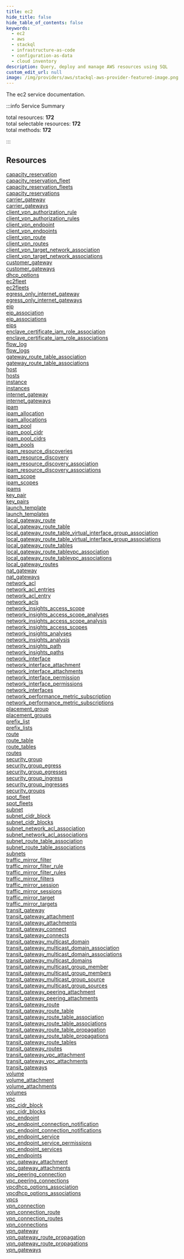 ```yaml
---
title: ec2
hide_title: false
hide_table_of_contents: false
keywords:
  - ec2
  - aws
  - stackql
  - infrastructure-as-code
  - configuration-as-data
  - cloud inventory
description: Query, deploy and manage AWS resources using SQL
custom_edit_url: null
image: /img/providers/aws/stackql-aws-provider-featured-image.png
---
```


The ec2 service documentation.

:::info Service Summary

<div class="row">
<div class="providerDocColumn">
<span>total resources:&nbsp;<b>172</b></span><br />
<span>total selectable resources:&nbsp;<b>172</b></span><br />
<span>total methods:&nbsp;<b>172</b></span><br />
</div>
</div>

:::

## Resources
<div class="row">
<div class="providerDocColumn">
<a href="/providers/aws/ec2/capacity_reservation/">capacity_reservation</a><br />
<a href="/providers/aws/ec2/capacity_reservation_fleet/">capacity_reservation_fleet</a><br />
<a href="/providers/aws/ec2/capacity_reservation_fleets/">capacity_reservation_fleets</a><br />
<a href="/providers/aws/ec2/capacity_reservations/">capacity_reservations</a><br />
<a href="/providers/aws/ec2/carrier_gateway/">carrier_gateway</a><br />
<a href="/providers/aws/ec2/carrier_gateways/">carrier_gateways</a><br />
<a href="/providers/aws/ec2/client_vpn_authorization_rule/">client_vpn_authorization_rule</a><br />
<a href="/providers/aws/ec2/client_vpn_authorization_rules/">client_vpn_authorization_rules</a><br />
<a href="/providers/aws/ec2/client_vpn_endpoint/">client_vpn_endpoint</a><br />
<a href="/providers/aws/ec2/client_vpn_endpoints/">client_vpn_endpoints</a><br />
<a href="/providers/aws/ec2/client_vpn_route/">client_vpn_route</a><br />
<a href="/providers/aws/ec2/client_vpn_routes/">client_vpn_routes</a><br />
<a href="/providers/aws/ec2/client_vpn_target_network_association/">client_vpn_target_network_association</a><br />
<a href="/providers/aws/ec2/client_vpn_target_network_associations/">client_vpn_target_network_associations</a><br />
<a href="/providers/aws/ec2/customer_gateway/">customer_gateway</a><br />
<a href="/providers/aws/ec2/customer_gateways/">customer_gateways</a><br />
<a href="/providers/aws/ec2/dhcp_options/">dhcp_options</a><br />
<a href="/providers/aws/ec2/ec2fleet/">ec2fleet</a><br />
<a href="/providers/aws/ec2/ec2fleets/">ec2fleets</a><br />
<a href="/providers/aws/ec2/egress_only_internet_gateway/">egress_only_internet_gateway</a><br />
<a href="/providers/aws/ec2/egress_only_internet_gateways/">egress_only_internet_gateways</a><br />
<a href="/providers/aws/ec2/eip/">eip</a><br />
<a href="/providers/aws/ec2/eip_association/">eip_association</a><br />
<a href="/providers/aws/ec2/eip_associations/">eip_associations</a><br />
<a href="/providers/aws/ec2/eips/">eips</a><br />
<a href="/providers/aws/ec2/enclave_certificate_iam_role_association/">enclave_certificate_iam_role_association</a><br />
<a href="/providers/aws/ec2/enclave_certificate_iam_role_associations/">enclave_certificate_iam_role_associations</a><br />
<a href="/providers/aws/ec2/flow_log/">flow_log</a><br />
<a href="/providers/aws/ec2/flow_logs/">flow_logs</a><br />
<a href="/providers/aws/ec2/gateway_route_table_association/">gateway_route_table_association</a><br />
<a href="/providers/aws/ec2/gateway_route_table_associations/">gateway_route_table_associations</a><br />
<a href="/providers/aws/ec2/host/">host</a><br />
<a href="/providers/aws/ec2/hosts/">hosts</a><br />
<a href="/providers/aws/ec2/instance/">instance</a><br />
<a href="/providers/aws/ec2/instances/">instances</a><br />
<a href="/providers/aws/ec2/internet_gateway/">internet_gateway</a><br />
<a href="/providers/aws/ec2/internet_gateways/">internet_gateways</a><br />
<a href="/providers/aws/ec2/ipam/">ipam</a><br />
<a href="/providers/aws/ec2/ipam_allocation/">ipam_allocation</a><br />
<a href="/providers/aws/ec2/ipam_allocations/">ipam_allocations</a><br />
<a href="/providers/aws/ec2/ipam_pool/">ipam_pool</a><br />
<a href="/providers/aws/ec2/ipam_pool_cidr/">ipam_pool_cidr</a><br />
<a href="/providers/aws/ec2/ipam_pool_cidrs/">ipam_pool_cidrs</a><br />
<a href="/providers/aws/ec2/ipam_pools/">ipam_pools</a><br />
<a href="/providers/aws/ec2/ipam_resource_discoveries/">ipam_resource_discoveries</a><br />
<a href="/providers/aws/ec2/ipam_resource_discovery/">ipam_resource_discovery</a><br />
<a href="/providers/aws/ec2/ipam_resource_discovery_association/">ipam_resource_discovery_association</a><br />
<a href="/providers/aws/ec2/ipam_resource_discovery_associations/">ipam_resource_discovery_associations</a><br />
<a href="/providers/aws/ec2/ipam_scope/">ipam_scope</a><br />
<a href="/providers/aws/ec2/ipam_scopes/">ipam_scopes</a><br />
<a href="/providers/aws/ec2/ipams/">ipams</a><br />
<a href="/providers/aws/ec2/key_pair/">key_pair</a><br />
<a href="/providers/aws/ec2/key_pairs/">key_pairs</a><br />
<a href="/providers/aws/ec2/launch_template/">launch_template</a><br />
<a href="/providers/aws/ec2/launch_templates/">launch_templates</a><br />
<a href="/providers/aws/ec2/local_gateway_route/">local_gateway_route</a><br />
<a href="/providers/aws/ec2/local_gateway_route_table/">local_gateway_route_table</a><br />
<a href="/providers/aws/ec2/local_gateway_route_table_virtual_interface_group_association/">local_gateway_route_table_virtual_interface_group_association</a><br />
<a href="/providers/aws/ec2/local_gateway_route_table_virtual_interface_group_associations/">local_gateway_route_table_virtual_interface_group_associations</a><br />
<a href="/providers/aws/ec2/local_gateway_route_tables/">local_gateway_route_tables</a><br />
<a href="/providers/aws/ec2/local_gateway_route_tablevpc_association/">local_gateway_route_tablevpc_association</a><br />
<a href="/providers/aws/ec2/local_gateway_route_tablevpc_associations/">local_gateway_route_tablevpc_associations</a><br />
<a href="/providers/aws/ec2/local_gateway_routes/">local_gateway_routes</a><br />
<a href="/providers/aws/ec2/nat_gateway/">nat_gateway</a><br />
<a href="/providers/aws/ec2/nat_gateways/">nat_gateways</a><br />
<a href="/providers/aws/ec2/network_acl/">network_acl</a><br />
<a href="/providers/aws/ec2/network_acl_entries/">network_acl_entries</a><br />
<a href="/providers/aws/ec2/network_acl_entry/">network_acl_entry</a><br />
<a href="/providers/aws/ec2/network_acls/">network_acls</a><br />
<a href="/providers/aws/ec2/network_insights_access_scope/">network_insights_access_scope</a><br />
<a href="/providers/aws/ec2/network_insights_access_scope_analyses/">network_insights_access_scope_analyses</a><br />
<a href="/providers/aws/ec2/network_insights_access_scope_analysis/">network_insights_access_scope_analysis</a><br />
<a href="/providers/aws/ec2/network_insights_access_scopes/">network_insights_access_scopes</a><br />
<a href="/providers/aws/ec2/network_insights_analyses/">network_insights_analyses</a><br />
<a href="/providers/aws/ec2/network_insights_analysis/">network_insights_analysis</a><br />
<a href="/providers/aws/ec2/network_insights_path/">network_insights_path</a><br />
<a href="/providers/aws/ec2/network_insights_paths/">network_insights_paths</a><br />
<a href="/providers/aws/ec2/network_interface/">network_interface</a><br />
<a href="/providers/aws/ec2/network_interface_attachment/">network_interface_attachment</a><br />
<a href="/providers/aws/ec2/network_interface_attachments/">network_interface_attachments</a><br />
<a href="/providers/aws/ec2/network_interface_permission/">network_interface_permission</a><br />
<a href="/providers/aws/ec2/network_interface_permissions/">network_interface_permissions</a><br />
<a href="/providers/aws/ec2/network_interfaces/">network_interfaces</a><br />
<a href="/providers/aws/ec2/network_performance_metric_subscription/">network_performance_metric_subscription</a><br />
<a href="/providers/aws/ec2/network_performance_metric_subscriptions/">network_performance_metric_subscriptions</a><br />
<a href="/providers/aws/ec2/placement_group/">placement_group</a>
</div>
<div class="providerDocColumn">
<a href="/providers/aws/ec2/placement_groups/">placement_groups</a><br />
<a href="/providers/aws/ec2/prefix_list/">prefix_list</a><br />
<a href="/providers/aws/ec2/prefix_lists/">prefix_lists</a><br />
<a href="/providers/aws/ec2/route/">route</a><br />
<a href="/providers/aws/ec2/route_table/">route_table</a><br />
<a href="/providers/aws/ec2/route_tables/">route_tables</a><br />
<a href="/providers/aws/ec2/routes/">routes</a><br />
<a href="/providers/aws/ec2/security_group/">security_group</a><br />
<a href="/providers/aws/ec2/security_group_egress/">security_group_egress</a><br />
<a href="/providers/aws/ec2/security_group_egresses/">security_group_egresses</a><br />
<a href="/providers/aws/ec2/security_group_ingress/">security_group_ingress</a><br />
<a href="/providers/aws/ec2/security_group_ingresses/">security_group_ingresses</a><br />
<a href="/providers/aws/ec2/security_groups/">security_groups</a><br />
<a href="/providers/aws/ec2/spot_fleet/">spot_fleet</a><br />
<a href="/providers/aws/ec2/spot_fleets/">spot_fleets</a><br />
<a href="/providers/aws/ec2/subnet/">subnet</a><br />
<a href="/providers/aws/ec2/subnet_cidr_block/">subnet_cidr_block</a><br />
<a href="/providers/aws/ec2/subnet_cidr_blocks/">subnet_cidr_blocks</a><br />
<a href="/providers/aws/ec2/subnet_network_acl_association/">subnet_network_acl_association</a><br />
<a href="/providers/aws/ec2/subnet_network_acl_associations/">subnet_network_acl_associations</a><br />
<a href="/providers/aws/ec2/subnet_route_table_association/">subnet_route_table_association</a><br />
<a href="/providers/aws/ec2/subnet_route_table_associations/">subnet_route_table_associations</a><br />
<a href="/providers/aws/ec2/subnets/">subnets</a><br />
<a href="/providers/aws/ec2/traffic_mirror_filter/">traffic_mirror_filter</a><br />
<a href="/providers/aws/ec2/traffic_mirror_filter_rule/">traffic_mirror_filter_rule</a><br />
<a href="/providers/aws/ec2/traffic_mirror_filter_rules/">traffic_mirror_filter_rules</a><br />
<a href="/providers/aws/ec2/traffic_mirror_filters/">traffic_mirror_filters</a><br />
<a href="/providers/aws/ec2/traffic_mirror_session/">traffic_mirror_session</a><br />
<a href="/providers/aws/ec2/traffic_mirror_sessions/">traffic_mirror_sessions</a><br />
<a href="/providers/aws/ec2/traffic_mirror_target/">traffic_mirror_target</a><br />
<a href="/providers/aws/ec2/traffic_mirror_targets/">traffic_mirror_targets</a><br />
<a href="/providers/aws/ec2/transit_gateway/">transit_gateway</a><br />
<a href="/providers/aws/ec2/transit_gateway_attachment/">transit_gateway_attachment</a><br />
<a href="/providers/aws/ec2/transit_gateway_attachments/">transit_gateway_attachments</a><br />
<a href="/providers/aws/ec2/transit_gateway_connect/">transit_gateway_connect</a><br />
<a href="/providers/aws/ec2/transit_gateway_connects/">transit_gateway_connects</a><br />
<a href="/providers/aws/ec2/transit_gateway_multicast_domain/">transit_gateway_multicast_domain</a><br />
<a href="/providers/aws/ec2/transit_gateway_multicast_domain_association/">transit_gateway_multicast_domain_association</a><br />
<a href="/providers/aws/ec2/transit_gateway_multicast_domain_associations/">transit_gateway_multicast_domain_associations</a><br />
<a href="/providers/aws/ec2/transit_gateway_multicast_domains/">transit_gateway_multicast_domains</a><br />
<a href="/providers/aws/ec2/transit_gateway_multicast_group_member/">transit_gateway_multicast_group_member</a><br />
<a href="/providers/aws/ec2/transit_gateway_multicast_group_members/">transit_gateway_multicast_group_members</a><br />
<a href="/providers/aws/ec2/transit_gateway_multicast_group_source/">transit_gateway_multicast_group_source</a><br />
<a href="/providers/aws/ec2/transit_gateway_multicast_group_sources/">transit_gateway_multicast_group_sources</a><br />
<a href="/providers/aws/ec2/transit_gateway_peering_attachment/">transit_gateway_peering_attachment</a><br />
<a href="/providers/aws/ec2/transit_gateway_peering_attachments/">transit_gateway_peering_attachments</a><br />
<a href="/providers/aws/ec2/transit_gateway_route/">transit_gateway_route</a><br />
<a href="/providers/aws/ec2/transit_gateway_route_table/">transit_gateway_route_table</a><br />
<a href="/providers/aws/ec2/transit_gateway_route_table_association/">transit_gateway_route_table_association</a><br />
<a href="/providers/aws/ec2/transit_gateway_route_table_associations/">transit_gateway_route_table_associations</a><br />
<a href="/providers/aws/ec2/transit_gateway_route_table_propagation/">transit_gateway_route_table_propagation</a><br />
<a href="/providers/aws/ec2/transit_gateway_route_table_propagations/">transit_gateway_route_table_propagations</a><br />
<a href="/providers/aws/ec2/transit_gateway_route_tables/">transit_gateway_route_tables</a><br />
<a href="/providers/aws/ec2/transit_gateway_routes/">transit_gateway_routes</a><br />
<a href="/providers/aws/ec2/transit_gateway_vpc_attachment/">transit_gateway_vpc_attachment</a><br />
<a href="/providers/aws/ec2/transit_gateway_vpc_attachments/">transit_gateway_vpc_attachments</a><br />
<a href="/providers/aws/ec2/transit_gateways/">transit_gateways</a><br />
<a href="/providers/aws/ec2/volume/">volume</a><br />
<a href="/providers/aws/ec2/volume_attachment/">volume_attachment</a><br />
<a href="/providers/aws/ec2/volume_attachments/">volume_attachments</a><br />
<a href="/providers/aws/ec2/volumes/">volumes</a><br />
<a href="/providers/aws/ec2/vpc/">vpc</a><br />
<a href="/providers/aws/ec2/vpc_cidr_block/">vpc_cidr_block</a><br />
<a href="/providers/aws/ec2/vpc_cidr_blocks/">vpc_cidr_blocks</a><br />
<a href="/providers/aws/ec2/vpc_endpoint/">vpc_endpoint</a><br />
<a href="/providers/aws/ec2/vpc_endpoint_connection_notification/">vpc_endpoint_connection_notification</a><br />
<a href="/providers/aws/ec2/vpc_endpoint_connection_notifications/">vpc_endpoint_connection_notifications</a><br />
<a href="/providers/aws/ec2/vpc_endpoint_service/">vpc_endpoint_service</a><br />
<a href="/providers/aws/ec2/vpc_endpoint_service_permissions/">vpc_endpoint_service_permissions</a><br />
<a href="/providers/aws/ec2/vpc_endpoint_services/">vpc_endpoint_services</a><br />
<a href="/providers/aws/ec2/vpc_endpoints/">vpc_endpoints</a><br />
<a href="/providers/aws/ec2/vpc_gateway_attachment/">vpc_gateway_attachment</a><br />
<a href="/providers/aws/ec2/vpc_gateway_attachments/">vpc_gateway_attachments</a><br />
<a href="/providers/aws/ec2/vpc_peering_connection/">vpc_peering_connection</a><br />
<a href="/providers/aws/ec2/vpc_peering_connections/">vpc_peering_connections</a><br />
<a href="/providers/aws/ec2/vpcdhcp_options_association/">vpcdhcp_options_association</a><br />
<a href="/providers/aws/ec2/vpcdhcp_options_associations/">vpcdhcp_options_associations</a><br />
<a href="/providers/aws/ec2/vpcs/">vpcs</a><br />
<a href="/providers/aws/ec2/vpn_connection/">vpn_connection</a><br />
<a href="/providers/aws/ec2/vpn_connection_route/">vpn_connection_route</a><br />
<a href="/providers/aws/ec2/vpn_connection_routes/">vpn_connection_routes</a><br />
<a href="/providers/aws/ec2/vpn_connections/">vpn_connections</a><br />
<a href="/providers/aws/ec2/vpn_gateway/">vpn_gateway</a><br />
<a href="/providers/aws/ec2/vpn_gateway_route_propagation/">vpn_gateway_route_propagation</a><br />
<a href="/providers/aws/ec2/vpn_gateway_route_propagations/">vpn_gateway_route_propagations</a><br />
<a href="/providers/aws/ec2/vpn_gateways/">vpn_gateways</a>
</div>
</div>